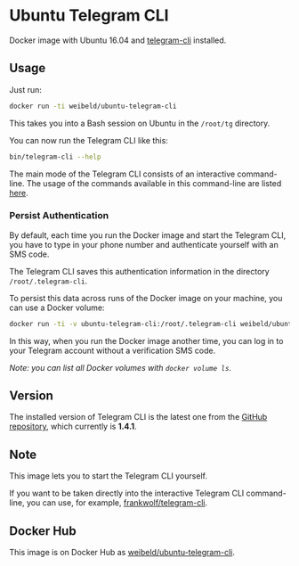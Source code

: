 # Ubuntu Telegram CLI

Docker image with Ubuntu 16.04 and [telegram-cli](https://github.com/vysheng/tg) installed.

## Usage

Just run:

~~~bash
docker run -ti weibeld/ubuntu-telegram-cli
~~~

This takes you into a Bash session on Ubuntu in the `/root/tg` directory.

You can now run the Telegram CLI like this:

~~~bash
bin/telegram-cli --help
~~~

The main mode of the Telegram CLI consists of an interactive command-line. The usage of the commands available in this command-line are listed [here](https://github.com/vysheng/tg#supported-commands).

### Persist Authentication

By default, each time you run the Docker image and start the Telegram CLI, you have to type in your phone number and authenticate yourself with an SMS code.

The Telegram CLI saves this authentication information in the directory `/root/.telegram-cli`.

To persist this data across runs of the Docker image on your machine, you can use a Docker volume:

~~~bash
docker run -ti -v ubuntu-telegram-cli:/root/.telegram-cli weibeld/ubuntu-telegram-cli
~~~

In this way, when you run the Docker image another time, you can log in to your Telegram account without a verification SMS code.

*Note: you can list all Docker volumes with `docker volume ls`.*

## Version

The installed version of Telegram CLI is the latest one from the [GitHub repository](https://github.com/vysheng/tg), which currently is **1.4.1**.

## Note

This image lets you to start the Telegram CLI yourself.

If you want to be taken directly into the interactive Telegram CLI command-line, you can use, for example, [frankwolf/telegram-cli](https://hub.docker.com/r/frankwolf/telegram-cli/).

## Docker Hub

This image is on Docker Hub as [weibeld/ubuntu-telegram-cli](https://hub.docker.com/r/weibeld/ubuntu-telegram-cli/).
